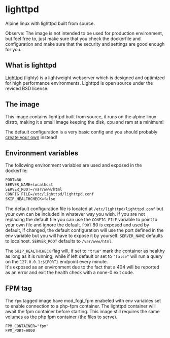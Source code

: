 # lighttpd

Alpine linux with lighttpd built from source.

Observe: The image is not intended to be used for production environment, but feel free to, just make sure that you check the dockerfile and configuration and make sure that the security and settings are good enough for you.

## What is lighttpd

[Lighttpd](https://lighttpd.net) (lighty) is a lightweight webserver which is designed and optimized for high performance environments.
Lighttpd is open source under the reviced BSD license.

## The image

This image contains lighttpd built from source, it runs on the alpine linux distro, making it a small image keeping the disk, cpu and ram at a minimum!

The default configuration is a very basic config and you should probably [create your own](https://redmine.lighttpd.net/projects/lighttpd/wiki) instead!

## Environment variables

The following environment variables are used and exposed in the dockerfile:

```txt
PORT=80
SERVER_NAME=localhost
SERVER_ROOT=/var/www/html
CONFIG_FILE=/etc/lighttpd/lighttpd.conf
SKIP_HEALTHCHECK=false
```

The default configuration file is located at `/etc/lighttpd/lighttpd.conf` but your own can be included in whatever way you wish. If you are not replacing the default file you can use the  `CONFIG_FILE` variable to point to your own file and ignore the default. `PORT` 80 is exposed and used by default, if changed, the default configuration will use the port defined in the env variable but you will have to expose it by yourself. `SERVER_NAME` defaults to localhost. `SERVER_ROOT` defaults to `/var/www/html`.

The `SKIP_HEALTHCHECK` flag will, if set to `"true"` mark the container as healthy as long as it is running, while if left default or set to `"false"` will run a query on
the `127.0.0.1:${PORT}` endpoint every minute.  
It's exposed as an environment due to the fact that a 404 will be reported as an error and exit the health check with a none-0 exit code.

## FPM tag

The `fpm` tagged image have mod_fcgi_fpm enabeled with env variables set to enable connection to a php-fpm container. The lighttpd container will await the fpm container before starting. This image still requires the same volumes as the php fpm container (the files to serve).

```txt
FPM_CONTAINER="fpm"
FPM_PORT=9000
```
